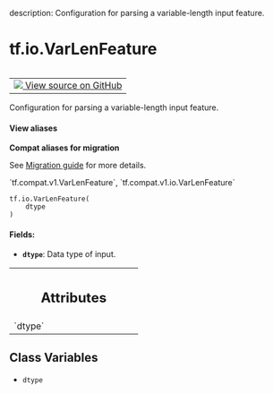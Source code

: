 description: Configuration for parsing a variable-length input feature.

<div itemscope itemtype="http://developers.google.com/ReferenceObject">
<meta itemprop="name" content="tf.io.VarLenFeature" />
<meta itemprop="path" content="Stable" />
<meta itemprop="property" content="__new__"/>
<meta itemprop="property" content="dtype"/>
</div>

# tf.io.VarLenFeature

<!-- Insert buttons and diff -->

<table class="tfo-notebook-buttons tfo-api nocontent" align="left">
<td>
  <a target="_blank" href="https://github.com/tensorflow/tensorflow/blob/r2.3/tensorflow/python/ops/parsing_config.py#L48-L54">
    <img src="https://www.tensorflow.org/images/GitHub-Mark-32px.png" />
    View source on GitHub
  </a>
</td>
</table>



Configuration for parsing a variable-length input feature.

<section class="expandable">
  <h4 class="showalways">View aliases</h4>
  <p>
<b>Compat aliases for migration</b>
<p>See
<a href="https://www.tensorflow.org/guide/migrate">Migration guide</a> for
more details.</p>
<p>`tf.compat.v1.VarLenFeature`, `tf.compat.v1.io.VarLenFeature`</p>
</p>
</section>

<pre class="devsite-click-to-copy prettyprint lang-py tfo-signature-link">
<code>tf.io.VarLenFeature(
    dtype
)
</code></pre>



<!-- Placeholder for "Used in" -->


#### Fields:


* <b>`dtype`</b>: Data type of input.




<!-- Tabular view -->
 <table class="responsive fixed orange">
<colgroup><col width="214px"><col></colgroup>
<tr><th colspan="2"><h2 class="add-link">Attributes</h2></th></tr>

<tr>
<td>
`dtype`
</td>
<td>

</td>
</tr>
</table>



## Class Variables

* `dtype` <a id="dtype"></a>
